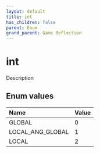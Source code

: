 ```yaml
---
layout: default
title: int
has_children: false
parent: Enum
grand_parent: Game Reflection
---
```

# int
Description 

## Enum values

| Name | Value |
|:----------|:--------------|
| GLOBAL | 0 |
| LOCAL_ANG_GLOBAL | 1 |
| LOCAL | 2 |

